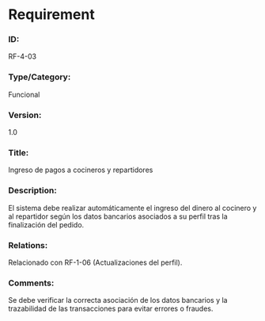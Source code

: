 # Requirement
### ID: 
RF-4-03
### Type/Category: 
Funcional 
### Version: 
1.0
### Title: 
Ingreso de pagos a cocineros y repartidores
### Description:
El sistema debe realizar automáticamente el ingreso del dinero al cocinero y al repartidor según los datos bancarios asociados a su perfil tras la finalización del pedido.
### Relations: 
Relacionado con  RF-1-06 (Actualizaciones del perfil).
### Comments:
Se debe verificar la correcta asociación de los datos bancarios y la trazabilidad de las transacciones para evitar errores o fraudes.

